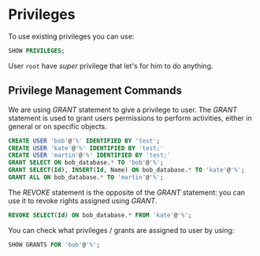 # Privileges

To use existing privileges you can use:

```sql
SHOW PRIVILEGES;
```

User `root` have *super* privilege that let's for him to do anything.

## Privilege Management Commands

We are using *GRANT* statement to give a privilege to user. The *GRANT* statement is used to grant users permissions to perform activities, either in general or on specific objects.

```sql
CREATE USER 'bob'@'%' IDENTIFIED BY 'test';
CREATE USER 'kate'@'%' IDENTIFIED BY 'test;'
CREATE USER 'martin'@'%' IDENTIFIED BY 'test;'
GRANT SELECT ON bob_database.* TO 'bob'@'%';
GRANT SELECT(Id), INSERT(Id, Name) ON bob_database.* TO 'kate'@'%';
GRANT ALL ON bob_database.* TO 'martin'@'%';
```

The *REVOKE* statement is the opposite of the *GRANT* statement: you can use it to revoke rights assigned using *GRANT*.

```sql
REVOKE SELECT(Id) ON bob_database.* FROM 'kate'@'%';
```

You can check what privileges / grants are assigned to user by using:

```sql
SHOW GRANTS FOR 'bob'@'%';
```